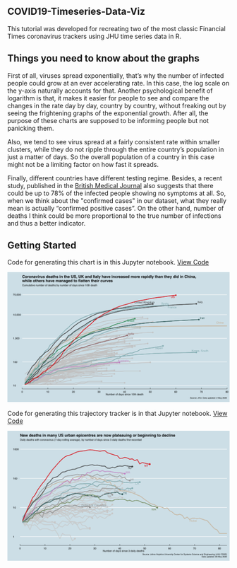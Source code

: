 ## COVID19-Timeseries-Data-Viz
This tutorial was developed for recreating two of the most classic Financial Times coronavirus trackers using JHU time series data in R. 

## Things you need to know about the graphs
First of all, viruses spread exponentially, that’s why the number of infected people could grow at an ever accelerating rate.
In this case, the log scale on the y-axis naturally accounts for that. Another psychological benefit of logarithm is that, it makes it easier for people to see and compare the changes in the rate day by day, country by country, without freaking out by seeing the frightening graphs of the exponential growth.  After all, the purpose of these charts are supposed to be informing people but not panicking them.

Also, we tend to see virus spread at a fairly consistent rate within smaller clusters, while they do not ripple through the entire country’s population in just a matter of days. So the overall population of a country in this case might not be a limiting factor on how fast it spreads. 

Finally, different countries have different testing regime. Besides, a recent study, published in the [British Medical Journal](https://www.bmj.com/content/369/bmj.m1375?=&utm_source=adestra&utm_medium=email&utm_campaign=usage&utm_content=daily&utm_term=text) also suggests that there could be up to 78% of the infected people showing no symptoms at all. So, when we think about the "confirmed cases" in our dataset, what they really mean is actually “confirmed positive cases”. On the other hand, number of deaths I think could be more proportional to the true number of infections and thus a better indicator. 


## Getting Started
Code for generating this chart is in this Jupyter notebook. [View Code](https://github.com/irisw0219/COVID19-Timeseries-Data-Viz/blob/master/COVID19%20Timeseries%20Data%20Visualisation%20-%20Part1.ipynb)

<img src="economist_style_2020-05-03.png" alt="hi" class="inline"/>


Code for generating this trajectory tracker is in that Jupyter notebook. [View Code](https://github.com/irisw0219/COVID19-Timeseries-Data-Viz/blob/master/COVID19%20Time%20Series%20Visualisation%20-%20Part2.ipynb)

<img src="covid_trajectory_US_2020-05-06.png" alt="hi" class="inline"/>

